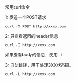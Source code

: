 常用curl命令

1: 发送一个POST请求

```
curl -X POST http://xxxx.com
```

2: 只查看返回的header信息

```
curl -I http://xxxx.com
```
如果查看body的信息，使用 `-i`

3: 自动跳转，用于处理3XX状态码。

```
curl -L http://xxxx.com
```
